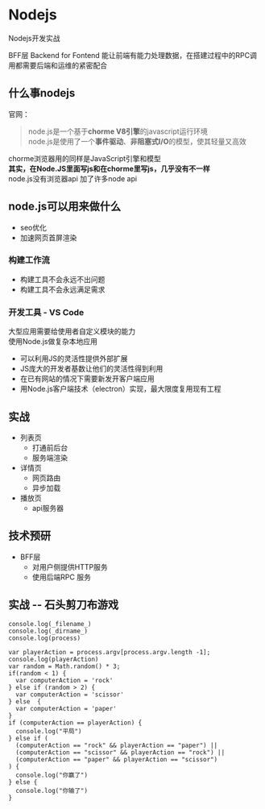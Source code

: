 # Nodejs
Nodejs开发实战

BFF层 Backend for Fontend 
能让前端有能力处理数据，在搭建过程中的RPC调用都需要后端和运维的紧密配合

## 什么事nodejs  
官网：  
>node.js是一个基于**chorme V8引擎**的javascript运行环境  
>node.js是使用了一个**事件驱动**、**非阻塞式I/O**的模型，使其轻量又高效  

chorme浏览器用的同样是JavaScript引擎和模型  
**其实，在Node.JS里面写js和在chorme里写js，几乎没有不一样**  
node.js没有浏览器api 
加了许多node api  

## node.js可以用来做什么  
+ seo优化  
+ 加速网页首屏渲染  

### 构建工作流  
+ 构建工具不会永远不出问题  
+ 构建工具不会永远满足需求

### 开发工具 - VS Code
大型应用需要给使用者自定义模块的能力  
使用Node.js做复杂本地应用  
+ 可以利用JS的灵活性提供外部扩展  
+ JS庞大的开发者基数让他们的灵活性得到利用  
+ 在已有网站的情况下需要新发开客户端应用  
+ 用Node.js客户端技术（electron）实现，最大限度复用现有工程  

## 实战  
+ 列表页  
  + 打通前后台  
  + 服务端渲染  
+ 详情页  
  + 网页路由  
  + 异步加载  
+ 播放页  
  + api服务器  
  
## 技术预研  
+ BFF层  
  + 对用户侧提供HTTP服务  
  + 使用后端RPC 服务  

## 实战 -- 石头剪刀布游戏  
```
console.log(_filename_)
console.log(_dirname_)
console.log(process)
```

```
var playerAction = process.argv[process.argv.length -1];
console.log(playerAction)
var random = Math.random() * 3;
if(random < 1) {
  var computerAction = 'rock'
} else if (random > 2) {
  var computerAction = 'scissor'
} else  {
  var computerAction = 'paper'
}
if (computerAction == playerAction) {
  console.log("平局")
} else if (
  (computerAction == "rock" && playerAction == "paper") || 
  (computerAction == "scissor" && playerAction == "rock") || 
  (computerAction == "paper" && playerAction == "scissor") 
) {
  console.log("你赢了")
} else {
  console.log("你输了")
}
```
